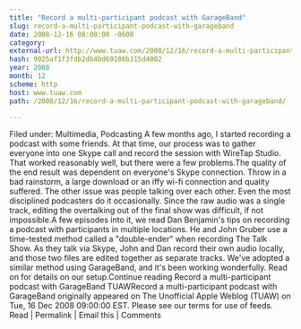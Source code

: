 ```yaml
---
title: "Record a multi-participant podcast with GarageBand"
slug: record-a-multi-participant-podcast-with-garageband
date: 2008-12-16 08:00:00 -0600
category: 
external-url: http://www.tuaw.com/2008/12/16/record-a-multi-participant-podcast-with-garageband/
hash: 9025af1f3fdb2db4bd69186b315d4002
year: 2008
month: 12
scheme: http
host: www.tuaw.com
path: /2008/12/16/record-a-multi-participant-podcast-with-garageband/

---
```


Filed under: Multimedia, Podcasting
A few months ago, I started recording a podcast with some friends. At that time, our process was to gather everyone into one Skype call and record the session with WireTap Studio. That worked reasonably well, but there were a few problems.The quality of the end result was dependent on everyone's Skype connection. Throw in a bad rainstorm, a large download or an iffy wi-fi connection and quality suffered. The other issue was people talking over each other. Even the most disciplined podcasters do it occasionally. Since the raw audio was a single track, editing the overtalking out of the final show was difficult, if not impossible.A few episodes into it, we read Dan Benjamin's tips on recording a podcast with participants in multiple locations. He and John Gruber use a time-tested method called a "double-ender" when recording The Talk Show. As they talk via Skype, John and Dan record their own audio locally, and those two files are edited together as separate tracks. We've adopted a similar method using GarageBand, and it's been working wonderfully. Read on for details on our setup.Continue reading Record a multi-participant podcast with GarageBand
TUAWRecord a multi-participant podcast with GarageBand originally appeared on The Unofficial Apple Weblog (TUAW) on Tue, 16 Dec 2008 09:00:00 EST.  Please see our terms for use of feeds.
Read | Permalink | Email this | Comments


 

